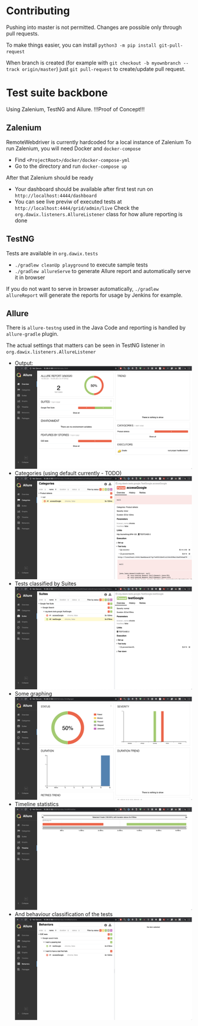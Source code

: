 # Contributing
Pushing into master is not permitted. Changes are possible only through pull requests.

To make things easier, you can install `python3 -m pip install git-pull-request`

When branch is created (for example with `git checkout -b myownbranch --track origin/master`)
just `git pull-request` to create/update pull request.

# Test suite backbone
Using Zalenium, TestNG and Allure. !!!Proof of Concept!!!

## Zalenium
RemoteWebdriver is currently hardcoded for a local instance of Zalenium
To run Zalenium, you will need Docker and `docker-compose`

* Find `<ProjectRoot>/docker/docker-compose-yml`
* Go to the directory and run `docker-compose up`

After that Zalenium should be ready

* Your dashboard should be available after first test run on `http://localhost:4444/dashboard`
* You can see live previw of executed tests at `http://localhost:4444/grid/admin/live`
Check the `org.dawix.listeners.AllureListener` class for how allure reporting is done

## TestNG

Tests are available in `org.dawix.tests` 

* `./gradlew cleanUp playground` to execute sample tests
* `./gradlew allureServe` to generate Allure report and automatically serve it in browser

If you do not want to serve in browser automatically, `./gradlew allureReport` will generate the reports for usage by
Jenkins for example.

## Allure

There is `allure-testng` used in the Java Code and reporting is handled by `allure-gradle` plugin.

The actual settings that matters can be seen in TestNG listener in `org.dawix.listeners.AllureListener`

* Output:
![overview](./screenshots-readme/Overview.png)
* Categories (using default currently - TODO)
![categories](./screenshots-readme/Categories.png)
* Tests classified by Suites
![suites](./screenshots-readme/Suites.png)
* Some graphing
![graphs](./screenshots-readme/Graphs.png)
* Timeline statistics
![timeline](./screenshots-readme/Timeline.png)
* And behaviour classification of the tests
![behaviour](./screenshots-readme/Behaviours.png)
